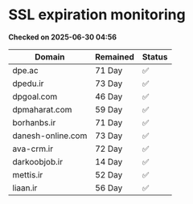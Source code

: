 # SSL expiration monitoring

**Checked on 2025-06-30 04:56**

| Domain | Remained | Status       |
|--------|----------|--------------|
| dpe.ac     | 71 Day   | ✅ |
| dpedu.ir     | 73 Day   | ✅ |
| dpgoal.com     | 46 Day   | ✅ |
| dpmaharat.com     | 59 Day   | ✅ |
| borhanbs.ir     | 71 Day   | ✅ |
| danesh-online.com     | 73 Day   | ✅ |
| ava-crm.ir     | 72 Day   | ✅ |
| darkoobjob.ir     | 14 Day   | ✅ |
| mettis.ir     | 52 Day   | ✅ |
| liaan.ir     | 56 Day   | ✅ |
